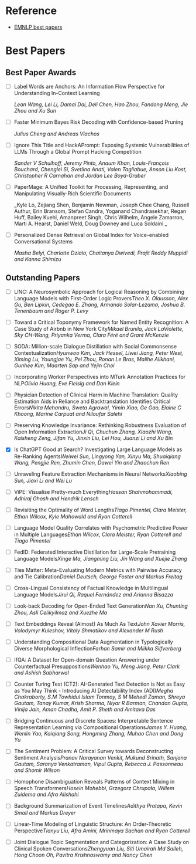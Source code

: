# Reference

- [EMNLP best papers](https://2023.emnlp.org/program/best_papers/)


# **Best Papers**

## **Best Paper Awards**

- [ ]  Label Words are Anchors: An Information Flow Perspective for Understanding In-Context Learning
    
    *Lean Wang, Lei Li, Damai Dai, Deli Chen, Hao Zhou, Fandong Meng, Jie Zhou and Xu Sun*
    
- [ ]  Faster Minimum Bayes Risk Decoding with Confidence-based Pruning
    
    *Julius Cheng and Andreas Vlachos*
    
- [ ]  Ignore This Title and HackAPrompt: Exposing Systemic Vulnerabilities of LLMs Through a Global Prompt Hacking Competition
    
    *Sander V Schulhoff, Jeremy Pinto, Anaum Khan, Louis-François Bouchard, Chenglei Si, Svetlina Anati, Valen Tagliabue, Anson Liu Kost, Christopher R Carnahan and Jordan Lee Boyd-Graber*
    
- [ ]  PaperMage: A Unified Toolkit for Processing, Representing, and Manipulating Visually-Rich Scientific Documents
    
    _Kyle Lo, Zejiang Shen, Benjamin Newman, Joseph Chee Chang, Russell Authur, Erin Bransom, Stefan Candra, Yoganand Chandrasekhar, Regan Huff, Bailey Kuehl, Amanpreet Singh, Chris Wilhelm, Angele Zamarron, Marti A. Hearst, Daniel Weld, Doug Downey and Luca Soldaini _
    
- [ ]  Personalized Dense Retrieval on Global Index for Voice-enabled Conversational Systems
    
    *Masha Belyi, Charlotte Dzialo, Chaitanya Dwivedi, Prajit Reddy Muppidi and Kanna Shimizu*
    

## **Outstanding Papers**

- [ ]  LINC: A Neurosymbolic Approach for Logical Reasoning by Combining Language Models with First-Order Logic Provers*Theo X. Olausson, Alex Gu, Ben Lipkin, Cedegao E. Zhang, Armando Solar-Lezama, Joshua B. Tenenbaum and Roger P. Levy*
- [ ]  Toward a Critical Toponymy Framework for Named Entity Recognition: A Case Study of Airbnb in New York City*Mikael Brunila, Jack LaViolette, Sky CH-Wang, Priyanka Verma, Clara Féré and Grant McKenzie*
- [ ]  SODA: Million-scale Dialogue Distillation with Social Commonsense Contextualization*Hyunwoo Kim, Jack Hessel, Liwei Jiang, Peter West, Ximing Lu, Youngjae Yu, Pei Zhou, Ronan Le Bras, Malihe Alikhani, Gunhee Kim, Maarten Sap and Yejin Choi*
- [ ]  Incorporating Worker Perspectives into MTurk Annotation Practices for NLP*Olivia Huang, Eve Fleisig and Dan Klein*
- [ ]  Physician Detection of Clinical Harm in Machine Translation: Quality Estimation Aids in Reliance and Backtranslation Identifies Critical Errors*Nikita Mehandru, Sweta Agrawal, Yimin Xiao, Ge Gao, Elaine C Khoong, Marine Carpuat and Niloufar Salehi*
- [ ]  Preserving Knowledge Invariance: Rethinking Robustness Evaluation of Open Information Extraction*Ji Qi, Chuchun Zhang, Xiaozhi Wang, Kaisheng Zeng, Jifan Yu, Jinxin Liu, Lei Hou, Juanzi Li and Xu Bin*
- [x]  Is ChatGPT Good at Search? Investigating Large Language Models as Re-Ranking Agents*Weiwei Sun, Lingyong Yan, Xinyu Ma, Shuaiqiang Wang, Pengjie Ren, Zhumin Chen, Dawei Yin and Zhaochun Ren*
- [ ]  Unraveling Feature Extraction Mechanisms in Neural Networks*Xiaobing Sun, Jiaxi Li and Wei Lu*
- [ ]  ViPE: Visualise Pretty-much Everything*Hassan Shahmohammadi, Adhiraj Ghosh and Hendrik Lensch*
- [ ]  Revisiting the Optimality of Word Lengths*Tiago Pimentel, Clara Meister, Ethan Wilcox, Kyle Mahowald and Ryan Cotterell*
- [ ]  Language Model Quality Correlates with Psychometric Predictive Power in Multiple Languages*Ethan Wilcox, Clara Meister, Ryan Cotterell and Tiago Pimentel*
- [ ]  FedID: Federated Interactive Distillation for Large-Scale Pretraining Language Models*Xinge Ma, Jiangming Liu, Jin Wang and Xuejie Zhang*
- [ ]  Ties Matter: Meta-Evaluating Modern Metrics with Pairwise Accuracy and Tie Calibration*Daniel Deutsch, George Foster and Markus Freitag*
- [ ]  Cross-Lingual Consistency of Factual Knowledge in Multilingual Language Models*Jirui Qi, Raquel Fernández and Arianna Bisazza*
- [ ]  Look-back Decoding for Open-Ended Text Generation*Nan Xu, Chunting Zhou, Asli Celikyilmaz and Xuezhe Ma*
- [ ]  Text Embeddings Reveal (Almost) As Much As Text*John Xavier Morris, Volodymyr Kuleshov, Vitaly Shmatikov and Alexander M Rush*
- [ ]  Understanding Compositional Data Augmentation in Typologically Diverse Morphological Inflection*Farhan Samir and Miikka Silfverberg*
- [ ]  IfQA: A Dataset for Open-domain Question Answering under Counterfactual Presuppositions*Wenhao Yu, Meng Jiang, Peter Clark and Ashish Sabharwal*
- [ ]  Counter Turing Test (CT2): AI-Generated Text Detection is Not as Easy as You May Think - Introducing AI Detectability Index (ADI)*Megha Chakraborty, S.M Towhidul Islam Tonmoy, S M Mehedi Zaman, Shreya Gautam, Tanay Kumar, Krish Sharma, Niyar R Barman, Chandan Gupta, Vinija Jain, Aman Chadha, Amit P. Sheth and Amitava Das*
- [ ]  Bridging Continuous and Discrete Spaces: Interpretable Sentence Representation Learning via Compositional Operations*James Y. Huang, Wenlin Yao, Kaiqiang Song, Hongming Zhang, Muhao Chen and Dong Yu*
- [ ]  The Sentiment Problem: A Critical Survey towards Deconstructing Sentiment Analysis*Pranav Narayanan Venkit, Mukund Srinath, Sanjana Gautam, Saranya Venkatraman, Vipul Gupta, Rebecca J. Passonneau and Shomir Wilson*
- [ ]  Homophone Disambiguation Reveals Patterns of Context Mixing in Speech Transformers*Hosein Mohebbi, Grzegorz Chrupała, Willem Zuidema and Afra Alishahi*
- [ ]  Background Summarization of Event Timelines*Adithya Pratapa, Kevin Small and Markus Dreyer*
- [ ]  Linear-Time Modeling of Linguistic Structure: An Order-Theoretic Perspective*Tianyu Liu, Afra Amini, Mrinmaya Sachan and Ryan Cotterell*
- [ ]  Joint Dialogue Topic Segmentation and Categorization: A Case Study on Clinical Spoken Conversations*Zhengyuan Liu, Siti Umairah Md Salleh, Hong Choon Oh, Pavitra Krishnaswamy and Nancy Chen*

